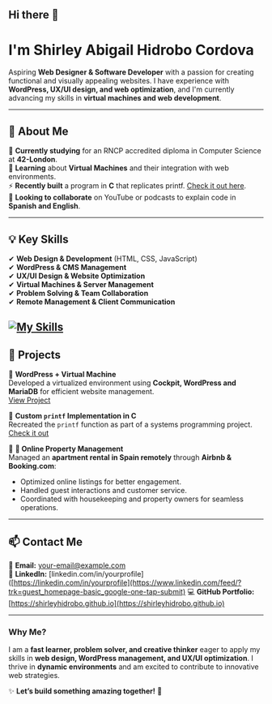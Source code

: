 ## Hi there 👋

# I'm Shirley Abigail Hidrobo Cordova  

Aspiring **Web Designer & Software Developer** with a passion for creating functional and visually appealing websites. I have experience with **WordPress, UX/UI design, and web optimization**, and I'm currently advancing my skills in **virtual machines and web development**.  

---

## 🚀 About Me  

🔭 **Currently studying** for an RNCP accredited diploma in Computer Science at **42-London**.  
🌱 **Learning** about **Virtual Machines** and their integration with web environments.  
⚡ **Recently built** a program in **C** that replicates printf. [Check it out here](#).  
👯 **Looking to collaborate** on YouTube or podcasts to explain code in **Spanish and English**.  

---

## 💡 Key Skills  

✔ **Web Design & Development** (HTML, CSS, JavaScript)  
✔ **WordPress & CMS Management**  
✔ **UX/UI Design & Website Optimization**  
✔ **Virtual Machines & Server Management**  
✔ **Problem Solving & Team Collaboration**  
✔ **Remote Management & Client Communication**  

[![My Skills](https://skillicons.dev/icons?i=html,css,c,js,py,vscode,wordpress,linux,windows,notion,linkedin,gmail,github,discord)](https://skillicons.dev)
---

## 🔗 Projects  

📌 **WordPress + Virtual Machine**  
Developed a virtualized environment using **Cockpit, WordPress and MariaDB** for efficient website management.  
[View Project](#)  

📌 **Custom `printf` Implementation in C**  
Recreated the `printf` function as part of a systems programming project.  
[Check it out](#)  

📌 **🏡 Online Property Management**  
Managed an **apartment rental in Spain remotely** through **Airbnb & Booking.com**:  
- Optimized online listings for better engagement.  
- Handled guest interactions and customer service.  
- Coordinated with housekeeping and property owners for seamless operations.  

---

## 📫 Contact Me  

📩 **Email:** [your-email@example.com](mailto:shirleyhidrobo@gmail.com)  
🔗 **LinkedIn:** [linkedin.com/in/yourprofile]([https://linkedin.com/in/yourprofile](https://www.linkedin.com/feed/?trk=guest_homepage-basic_google-one-tap-submit) 
💻 **GitHub Portfolio:** [https://shirleyhidrobo.github.io](https://shirleyhidrobo.github.io)  

---

### **Why Me?**  

I am a **fast learner, problem solver, and creative thinker** eager to apply my skills in **web design, WordPress management, and UX/UI optimization**. I thrive in **dynamic environments** and am excited to contribute to innovative web strategies.  

✨ **Let’s build something amazing together!** 🚀  


<!--
**ShirleyHidrobo/ShirleyHidrobo** is a ✨ _special_ ✨ repository because its `README.md` (this file) appears on your GitHub profile.

Here are some ideas to get you started:

- 🔭 I’m currently working on ...
- 🌱 I’m currently learning ...
- 👯 I’m looking to collaborate on ...
- 🤔 I’m looking for help with ...
- 💬 Ask me about ...
- 📫 How to reach me: ...
- 😄 Pronouns: ...
- ⚡ Fun fact: ...
-->
